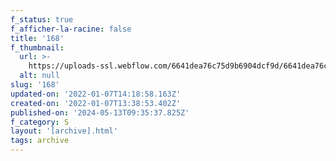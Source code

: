 ```yaml
---
f_status: true
f_afficher-la-racine: false
title: '168'
f_thumbnail:
  url: >-
    https://uploads-ssl.webflow.com/6641dea76c75d9b6904dcf9d/6641dea76c75d9b6904dd349_168.jpg
  alt: null
slug: '168'
updated-on: '2022-01-07T14:18:58.163Z'
created-on: '2022-01-07T13:38:53.402Z'
published-on: '2024-05-13T09:35:37.825Z'
f_category: S
layout: '[archive].html'
tags: archive
---
```



